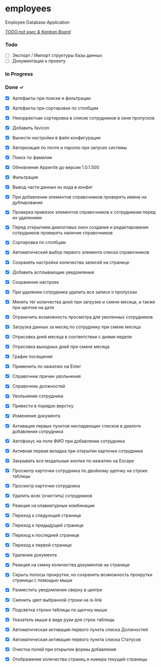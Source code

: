 # employees

Employee Database Application

<em>[TODO.md spec & Kanban Board](https://bit.ly/3fCwKfM)</em>

### Todo

- [ ] Экспорт / Импорт структуры базы данных  
- [ ] Документация к проекту  

### In Progress


### Done ✓

- [x] Артефакты при поиске и фильтрации  
- [x] Артефакты при сортировке по столбцам  
- [x] Некорректная сортировка в списке сотрудников в окне пропусков  
- [x] Добавить favicon  
- [x] Вынести настройки в файл конфигурации  
- [x] Авторизация по почте и паролю при запуске системы  
- [x] Поиск по фамилии  
- [x] Обновление Appwrite до версии 1.0.1.500  
- [x] Фильтрация  
- [x] Вывод части данных из кода в конфиг  
- [x] При добавлении элементов справочников проверять имена на дублирование  
- [x] Проверка привязок элементов справочников к сотрудникам перед их удалением  
- [x] Перед открытием диалоговых окон создания и редактирования сотрудников проверять наличие справочников  
- [x] Сортировка по столбцам  
- [x] Автоматический выбор первого элемента списка справочников  
- [x] Сохранять настройки количества записей на странице  
- [x] Добавить всплывающие уведомления  
- [x] Сохранение настроек  
- [x] При удалении сотрудника удалить все записи о пропусках  
- [x] Менять тег количества дней при загрузке и смене месяца, а также при щелчке на дате  
- [x] Ограничить возможность просмотра для уволенных сотрудников  
- [x] Загрузка данных за месяц по сотруднику при смене месяца  
- [x] Отрисовка дней месяца в соответствии с днями недели  
- [x] Отрисовка выходных дней при смене месяца  
- [x] График посещения  
- [x] Применить по нажатию на Enter  
- [x] Справочник причин увольнения  
- [x] Справочник должностей  
- [x] Увольнение сотрудника  
- [x] Привести в порядок верстку  
- [x] Изменение документа  
- [x] Активация первых пунктов ниспадающих списков в диалоге добавления сотрудника  
- [x] Автофокус на поле ФИО при добавлении сотрудника  
- [x] Активная первая вкладка при открытии карточки сотрудника  
- [x] Закрывать все модальные кнопки по нажатию на Escape  
- [x] Просмотр карточки сотрудника по двойному щелчку на строке таблицы  
- [x] Просмотр карточки сотрудника  
- [x] Удалить всех (очистить) сотрудников  
- [x] Реакция на клавиатурные комбинации  
- [x] Переход к следующей странице  
- [x] Переход к предыдущей странице  
- [x] Переход к последней странице  
- [x] Переход к первой странице  
- [x] Удаление документа  
- [x] Реакция на смену количества документов на странице  
- [x] Скрыть полосы прокрутки, но сохранить возможность прокрутки страницы с помощью мыши  
- [x] Разместить уведомления сверху в центре  
- [x] Сменить цвет выбранной строки на is-link  
- [x] Подсветка строки таблицы по щелчку мыши  
- [x] Указатель мыши в виде руки для строк таблицы  
- [x] Автоматическая активация первого пункта списка Должностей  
- [x] Автоматическая активация первого пункта списка Статусов  
- [x] Очистка полей при открытии формы добавления  
- [x] Отображение количества страниц и номера текущей страницы  

